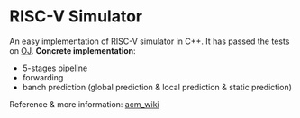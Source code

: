 # RISC-V Simulator
An easy implementation of RISC-V simulator in C++.
It has passed the tests on [OJ](http://oj.oscardhc.com/).
**Concrete implementation**:
+ 5-stages pipeline
+ forwarding
+ banch prediction (global prediction & local prediction & static prediction)

Reference & more information: [acm_wiki](https://acm.sjtu.edu.cn/wiki/PPCA_2020)